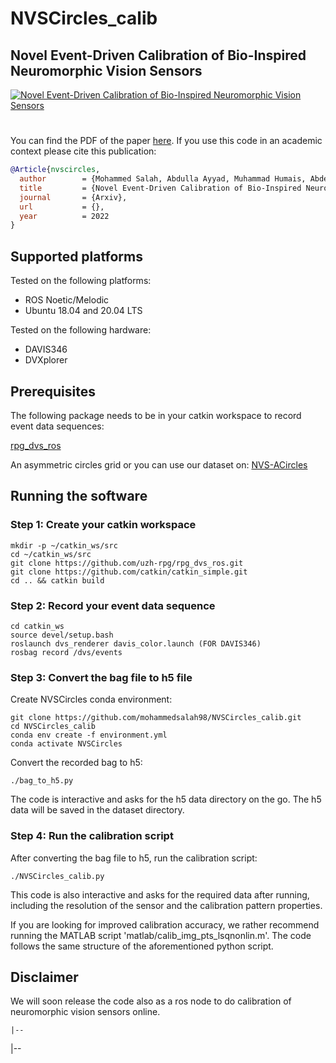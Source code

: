 # NVSCircles_calib
## Novel Event-Driven Calibration of Bio-Inspired Neuromorphic Vision Sensors

[![Novel Event-Driven Calibration of Bio-Inspired Neuromorphic Vision Sensors](https://github.com/mohammedsalah98/NVSCircles_calib/blob/master/dataset/video_thumbnail.png)](https://www.dropbox.com/s/bg5jp727swc4x9l/video_voiceover_cc.mp4?dl=0)

#
You can find the PDF of the paper [here]().
If you use this code in an academic context please cite this publication:

```bibtex
@Article{nvscircles,
  author        = {Mohammed Salah, Abdulla Ayyad, Muhammad Humais, Abdelqader Abusafieh, Lakmal Seneviratne and Yahya Zweiri},
  title         = {Novel Event-Driven Calibration of Bio-Inspired Neuromorphic Vision Sensors},
  journal       = {Arxiv},
  url           = {},
  year          = 2022
}
```

## Supported platforms

Tested on the following platforms:

- ROS Noetic/Melodic
- Ubuntu 18.04 and 20.04 LTS

Tested on the following hardware:

- DAVIS346
- DVXplorer

## Prerequisites
The following package needs to be in your catkin workspace to record event data sequences:

[rpg_dvs_ros](https://github.com/uzh-rpg/rpg_dvs_ros)

An asymmetric circles grid or you can use our dataset on: [NVS-ACircles](https://www.dropbox.com/sh/jxxsscijfeby3px/AADw3GzuV08WAo3q2WeBBonoa?dl=0)

## Running the software
### Step 1: Create your catkin workspace
```
mkdir -p ~/catkin_ws/src
cd ~/catkin_ws/src
git clone https://github.com/uzh-rpg/rpg_dvs_ros.git
git clone https://github.com/catkin/catkin_simple.git
cd .. && catkin build
```

### Step 2: Record your event data sequence
```
cd catkin_ws
source devel/setup.bash
roslaunch dvs_renderer davis_color.launch (FOR DAVIS346)
rosbag record /dvs/events
```

### Step 3: Convert the bag file to h5 file
Create NVSCircles conda environment:
```
git clone https://github.com/mohammedsalah98/NVSCircles_calib.git
cd NVSCircles_calib
conda env create -f environment.yml
conda activate NVSCircles
```
Convert the recorded bag to h5:
```
./bag_to_h5.py
```

The code is interactive and asks for the h5 data directory on the go. The h5 data will be saved in the dataset directory.

### Step 4: Run the calibration script
After converting the bag file to h5, run the calibration script:
```
./NVSCircles_calib.py
```

This code is also interactive and asks for the required data after running, including the resolution of the sensor and the calibration pattern properties.

If you are looking for improved calibration accuracy, we rather recommend running the MATLAB script 'matlab/calib_img_pts_lsqnonlin.m'. The code follows the same structure of the aforementioned python script.

## Disclaimer
We will soon release the code also as a ros node to do calibration of neuromorphic vision sensors online.

```
|--

```
|--
```

```
